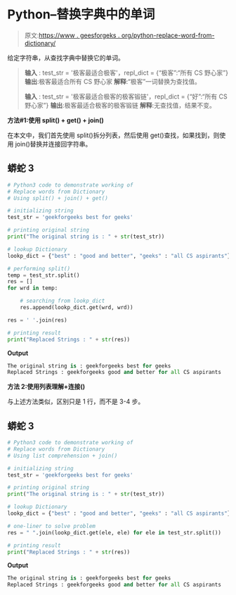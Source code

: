 # Python–替换字典中的单词

> 原文:[https://www . geesforgeks . org/python-replace-word-from-dictionary/](https://www.geeksforgeeks.org/python-replace-words-from-dictionary/)

给定字符串，从查找字典中替换它的单词。

> **输入** : test_str = '极客最适合极客'，repl_dict = {“极客”:“所有 CS 野心家”}
> **输出**:极客最适合所有 CS 野心家
> **解释**:“极客”一词替换为查找值。
> 
> **输入** : test_str = '极客最适合极客的极客锻链'，repl_dict = {“好”:“所有 CS 野心家”}
> **输出**:极客最适合极客的极客锻链
> **解释**:无查找值，结果不变。

**方法#1:使用 split() + get() + join()**

在本文中，我们首先使用 split()拆分列表，然后使用 get()查找，如果找到，则使用 join()替换并连接回字符串。

## 蟒蛇 3

```py
# Python3 code to demonstrate working of 
# Replace words from Dictionary
# Using split() + join() + get()

# initializing string
test_str = 'geekforgeeks best for geeks'

# printing original string
print("The original string is : " + str(test_str))

# lookup Dictionary
lookp_dict = {"best" : "good and better", "geeks" : "all CS aspirants"}

# performing split()
temp = test_str.split()
res = []
for wrd in temp:

    # searching from lookp_dict
    res.append(lookp_dict.get(wrd, wrd))

res = ' '.join(res)

# printing result 
print("Replaced Strings : " + str(res)) 
```

**Output**

```py
The original string is : geekforgeeks best for geeks
Replaced Strings : geekforgeeks good and better for all CS aspirants

```

**方法 2:使用列表理解+连接()**

与上述方法类似，区别只是 1 行，而不是 3-4 步。

## 蟒蛇 3

```py
# Python3 code to demonstrate working of 
# Replace words from Dictionary
# Using list comprehension + join()

# initializing string
test_str = 'geekforgeeks best for geeks'

# printing original string
print("The original string is : " + str(test_str))

# lookup Dictionary
lookp_dict = {"best" : "good and better", "geeks" : "all CS aspirants"}

# one-liner to solve problem
res = " ".join(lookp_dict.get(ele, ele) for ele in test_str.split())

# printing result 
print("Replaced Strings : " + str(res)) 
```

**Output**

```py
The original string is : geekforgeeks best for geeks
Replaced Strings : geekforgeeks good and better for all CS aspirants

```